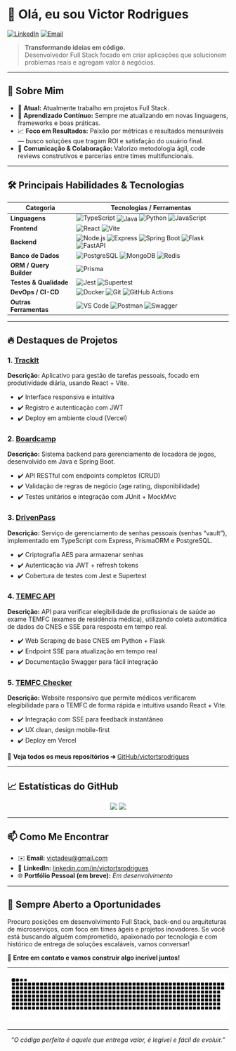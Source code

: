 # 👋 Olá, eu sou Victor Rodrigues

[![LinkedIn](https://img.shields.io/badge/-LinkedIn-0A66C2?style=flat-square&logo=linkedin&logoColor=white&link=https://www.linkedin.com/in/victortsrodrigues/)](https://www.linkedin.com/in/victortsrodrigues/) [![Email](https://img.shields.io/badge/-victadeu@gmail.com-D14836?style=flat-square&logo=Gmail&logoColor=white&link=mailto:victadeu@gmail.com)](mailto:victadeu@gmail.com)

> **Transformando ideias em código.**  
> Desenvolvedor Full Stack focado em criar aplicações que solucionem problemas reais e agregam valor à negócios.

---

## 🚀 Sobre Mim

- 🔭 **Atual:** Atualmente trabalho em projetos Full Stack.
- 🌱 **Aprendizado Contínuo:** Sempre me atualizando em novas linguagens, frameworks e boas práticas.
- 📈 **Foco em Resultados:** Paixão por métricas e resultados mensuráveis — busco soluções que tragam ROI e satisfação do usuário final.
- 🤝 **Comunicação & Colaboração:** Valorizo metodologia ágil, code reviews construtivos e parcerias entre times multifuncionais.

---

## 🛠️ Principais Habilidades & Tecnologias

| Categoria             | Tecnologias / Ferramentas                                     |
|-----------------------|--------------------------------------------------------------|
| **Linguagens**        | ![TypeScript](https://img.shields.io/badge/typescript-%23007ACC.svg?style=for-the-badge&logo=typescript&logoColor=white) <img align="center" alt="Java" src="https://img.shields.io/badge/Java-007ACC?style=for-the-badge&logo=java&logoColor=white"> ![Python](https://img.shields.io/badge/-Python-3776AB?style=flat-square&logo=python&logoColor=white) ![JavaScript](https://img.shields.io/badge/-JavaScript-F7DF1E?style=flat-square&logo=javascript&logoColor=black) |
| **Frontend**          | ![React](https://img.shields.io/badge/-React-61DAFB?style=flat-square&logo=react&logoColor=black) ![Vite](https://img.shields.io/badge/-Vite-646CFF?style=flat-square&logo=vite&logoColor=white) |
| **Backend**           | ![Node.js](https://img.shields.io/badge/-Node.js-339933?style=flat-square&logo=nodedotjs&logoColor=white) ![Express](https://img.shields.io/badge/-Express-000000?style=flat-square&logo=express&logoColor=white) ![Spring Boot](https://img.shields.io/badge/-Spring_Boot-6DB33F?style=flat-square&logo=springboot&logoColor=white) ![Flask](https://img.shields.io/badge/-Flask-000000?style=flat-square&logo=flask&logoColor=white) ![FastAPI](https://img.shields.io/badge/-FastAPI-009688?style=flat-square&logo=fastapi&logoColor=white) |
| **Banco de Dados**    | ![PostgreSQL](https://img.shields.io/badge/-PostgreSQL-316192?style=flat-square&logo=postgresql&logoColor=white) ![MongoDB](https://img.shields.io/badge/-MongoDB-47A248?style=flat-square&logo=mongodb&logoColor=white) ![Redis](https://img.shields.io/badge/-Redis-DC382D?style=flat-square&logo=redis&logoColor=white) |
| **ORM / Query Builder** | ![Prisma](https://img.shields.io/badge/-Prisma-2D3748?style=flat-square&logo=prisma&logoColor=white) |
| **Testes & Qualidade**| ![Jest](https://img.shields.io/badge/-Jest-C21325?style=flat-square&logo=jest&logoColor=white) ![Supertest](https://img.shields.io/badge/-Supertest-6A53A1?style=flat-square) |
| **DevOps / CI-CD**    | ![Docker](https://img.shields.io/badge/-Docker-2496ED?style=flat-square&logo=docker&logoColor=white) ![Git](https://img.shields.io/badge/-Git-F05032?style=flat-square&logo=git&logoColor=white) ![GitHub Actions](https://img.shields.io/badge/-GitHub_Actions-2088FF?style=flat-square&logo=githubactions&logoColor=white) |
| **Outras Ferramentas**| ![VS Code](https://img.shields.io/badge/-VS_Code-007ACC?style=flat-square&logo=visualstudiocode&logoColor=white) ![Postman](https://img.shields.io/badge/-Postman-FF6C37?style=flat-square&logo=postman&logoColor=white) ![Swagger](https://img.shields.io/badge/-Swagger-85EA2D?style=flat-square&logo=swagger&logoColor=white) |

---

## 🔥 Destaques de Projetos

### 1. [TrackIt](https://github.com/victortsrodrigues/TrackIt)  
**Descrição:** Aplicativo para gestão de tarefas pessoais, focado em produtividade diária, usando React + Vite.  
- ✔️ Interface responsiva e intuitiva  
- ✔️ Registro e autenticação com JWT  
- ✔️ Deploy em ambiente cloud (Vercel)

### 2. [Boardcamp](https://github.com/victortsrodrigues/boardcamp-java)  
**Descrição:** Sistema backend para gerenciamento de locadora de jogos, desenvolvido em Java e Spring Boot.  
- ✔️ API RESTful com endpoints completos (CRUD)  
- ✔️ Validação de regras de negócio (age rating, disponibilidade)  
- ✔️ Testes unitários e integração com JUnit + MockMvc

### 3. [DrivenPass](https://github.com/victortsrodrigues/drivenpass)  
**Descrição:** Serviço de gerenciamento de senhas pessoais (senhas “vault”), implementado em TypeScript com Express, PrismaORM e PostgreSQL.  
- ✔️ Criptografia AES para armazenar senhas  
- ✔️ Autenticação via JWT + refresh tokens  
- ✔️ Cobertura de testes com Jest e Supertest

### 4. [TEMFC API](https://github.com/victortsrodrigues/TEMFC-backend)  
**Descrição:** API para verificar elegibilidade de profissionais de saúde ao exame TEMFC (exames de residência médica), utilizando coleta automática de dados do CNES e SSE para resposta em tempo real.  
- ✔️ Web Scraping de base CNES em Python + Flask  
- ✔️ Endpoint SSE para atualização em tempo real  
- ✔️ Documentação Swagger para fácil integração

### 5. [TEMFC Checker](https://github.com/victortsrodrigues/TEMFC-frontend)  
**Descrição:** Website responsivo que permite médicos verificarem elegibilidade para o TEMFC de forma rápida e intuitiva usando React + Vite.  
- ✔️ Integração com SSE para feedback instantâneo  
- ✔️ UX clean, design mobile-first  
- ✔️ Deploy em Vercel

🔗 **Veja todos os meus repositórios ➔** [GitHub/victortsrodrigues](https://github.com/victortsrodrigues)

---

## 📈 Estatísticas do GitHub

<div align="center">
  <img height="160em" src="https://github-readme-stats.vercel.app/api?username=victortsrodrigues&show_icons=true&theme=radical&hide_border=true&count_private=true" />
  <img height="160em" src="https://github-readme-stats.vercel.app/api/top-langs/?username=victortsrodrigues&layout=compact&theme=radical&hide_border=true" />
</div>

---

## 📫 Como Me Encontrar

- ✉️ **Email:** [victadeu@gmail.com](mailto:victadeu@gmail.com)  
- 🔗 **LinkedIn:** [linkedin.com/in/victortsrodrigues](https://www.linkedin.com/in/victortsrodrigues/)  
- 🌐 **Portfólio Pessoal (em breve):** _Em desenvolvimento_

---

## 🎯 Sempre Aberto a Oportunidades

Procuro posições em desenvolvimento Full Stack, back-end ou arquiteturas de microserviços, com foco em times ágeis e projetos inovadores. Se você está buscando alguém comprometido, apaixonado por tecnologia e com histórico de entrega de soluções escaláveis, vamos conversar!  

📩 **Entre em contato e vamos construir algo incrível juntos!**

---

<picture>
  <source media="(prefers-color-scheme: dark)" srcset="https://raw.githubusercontent.com/victortsrodrigues/victortsrodrigues/output/github-snake-dark.svg" />
  <source media="(prefers-color-scheme: light)" srcset="https://raw.githubusercontent.com/victortsrodrigues/victortsrodrigues/output/github-snake.svg" />
  <img alt="github-snake" src="https://raw.githubusercontent.com/victortsrodrigues/victortsrodrigues/output/github-snake.svg" />
</picture>

---

<p align="center">
  <em>“O código perfeito é aquele que entrega valor, é legível e fácil de evoluir.”</em>
</p>
